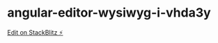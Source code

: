 # angular-editor-wysiwyg-i-vhda3y

[Edit on StackBlitz ⚡️](https://stackblitz.com/edit/angular-editor-wysiwyg-i-vhda3y)